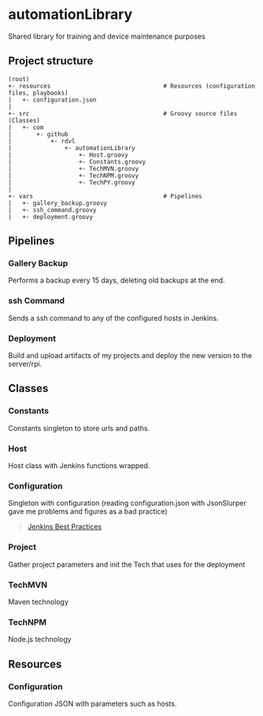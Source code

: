 # automationLibrary
Shared library for training and device maintenance purposes

## Project structure
~~~text
(root)
+- resources                                # Resources (configuration files, playbooks)
|   +- configuration.json
|
+- src                                      # Groovy source files (Classes)
|   +- com
|       +- github
|           +- rdvl
|               +- automationLibrary
|                   +- Host.groovy
|                   +- Constants.groovy
|                   +- TechMVN.groovy
|                   +- TechNPM.groovy
|                   +- TechPY.groovy
|
+- vars                                     # Pipelines
|   +- gallery_backup.groovy
|   +- ssh_command.groovy
|   +- deployment.groovy
~~~

## Pipelines
### Gallery Backup
Performs a backup every 15 days, deleting old backups at the end.

### ssh Command
Sends a ssh command to any of the configured hosts in Jenkins.

### Deployment
Build and upload artifacts of my projects and deploy the new version to the server/rpi.

## Classes
### Constants
Constants singleton to store urls and paths.

### Host
Host class with Jenkins functions wrapped.

### Configuration
Singleton with configuration (reading configuration.json with JsonSlurper gave me problems and figures as a bad practice)
> [Jenkins Best Practices](https://www.jenkins.io/doc/book/pipeline/pipeline-best-practices/)

### Project
Gather project parameters and init the Tech that uses for the deployment

### TechMVN
Maven technology

### TechNPM
Node.js technology

## Resources
### Configuration
Configuration JSON with parameters such as hosts.
